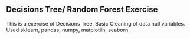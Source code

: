 ## Decisions Tree/  Random Forest Exercise
This is a exercise of Decisions Tree. Basic Cleaning of data null variables. Used sklearn, pandas, numpy, matplotlin, seaborn.
